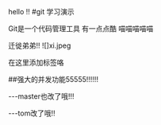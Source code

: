 hello !!
#git 学习演示

Git是一个代码管理工具
有一点点酷
喵喵喵喵喵

迁徙弟弟!!
![]xi.jpeg

在这里添加标签咯


##强大的并发功能55555!!!!!!

---master也改了哦!!!

---tom改了哦!!
